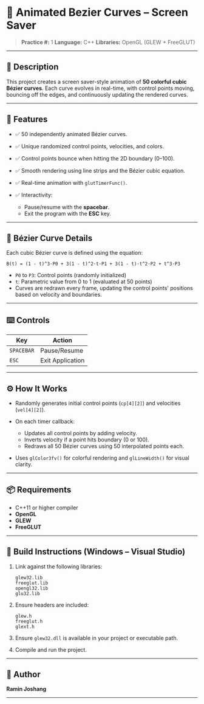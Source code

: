 # 🎨 Animated Bezier Curves – Screen Saver

> **Practice #:** 1
> **Language:** C++
> **Libraries:** OpenGL (GLEW + FreeGLUT)

---

## 📌 Description

This project creates a screen saver-style animation of **50 colorful cubic Bézier curves**. Each curve evolves in real-time, with control points moving, bouncing off the edges, and continuously updating the rendered curves.

---

## 🧠 Features

* ✅ 50 independently animated Bézier curves.
* ✅ Unique randomized control points, velocities, and colors.
* ✅ Control points bounce when hitting the 2D boundary (0–100).
* ✅ Smooth rendering using line strips and the Bézier cubic equation.
* ✅ Real-time animation with `glutTimerFunc()`.
* ✅ Interactivity:

  * Pause/resume with the **spacebar**.
  * Exit the program with the **ESC** key.

---

## 📐 Bézier Curve Details

Each cubic Bézier curve is defined using the equation:

```
B(t) = (1 - t)^3·P0 + 3(1 - t)^2·t·P1 + 3(1 - t)·t^2·P2 + t^3·P3
```

* `P0` to `P3`: Control points (randomly initialized)
* `t`: Parametric value from 0 to 1 (evaluated at 50 points)
* Curves are redrawn every frame, updating the control points' positions based on velocity and boundaries.

---

## ⌨️ Controls

| Key        | Action           |
| ---------- | ---------------- |
| `SPACEBAR` | Pause/Resume     |
| `ESC`      | Exit Application |

---

## ⚙️ How It Works

* Randomly generates initial control points (`cp[4][2]`) and velocities (`vel[4][2]`).
* On each timer callback:

  * Updates all control points by adding velocity.
  * Inverts velocity if a point hits boundary (0 or 100).
  * Redraws all 50 Bézier curves using 50 interpolated points each.
* Uses `glColor3fv()` for colorful rendering and `glLineWidth()` for visual clarity.

---

## 📦 Requirements

* C++11 or higher compiler
* **OpenGL**
* **GLEW**
* **FreeGLUT**

---

## 🧱 Build Instructions (Windows – Visual Studio)

1. Link against the following libraries:

   ```
   glew32.lib
   freeglut.lib
   opengl32.lib
   glu32.lib
   ```
2. Ensure headers are included:

   ```
   glew.h
   freeglut.h
   glext.h
   ```
3. Ensure `glew32.dll` is available in your project or executable path.
4. Compile and run the project.

---

## 👤 Author

**Ramin Joshang**

---
